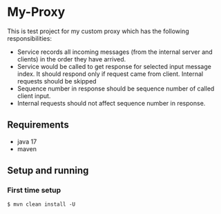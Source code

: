 # My-Proxy

This is test project for my custom proxy which has the following responsibilities:
- Service records all incoming messages (from the internal server and clients) in the order they have arrived.
- Service would be called to get response for selected input message index.
It should respond only if request came from client. Internal requests should be skipped
- Sequence number in response should be sequence number of called client input.
- Internal requests should not affect sequence number in response.

## Requirements

- java 17
- maven

## Setup and running

### First time setup

```
$ mvn clean install -U
```